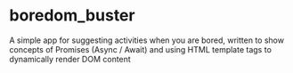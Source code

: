 # boredom_buster
 A simple app for suggesting activities when you are bored, written to show concepts of Promises (Async / Await) and using HTML template tags to dynamically render DOM content
